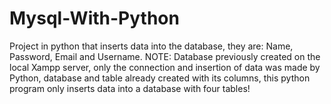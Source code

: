 # Mysql-With-Python
Project in python that inserts data into the database, they are: Name, Password, Email and Username.  NOTE: Database previously created on the local Xampp server, only the connection and insertion of data was made by Python, database and table already created with its columns, this python program only inserts data into a database with four tables!
